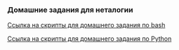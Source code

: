 ### Домашние задания для неталогии

[Ссылка на скрипты для домашнего задания по bash](https://github.com/shhhowtime/devops-netology-markov/tree/main/04-script-01-bash "Ссылка на скрипты для домашнего задания по bash")

[Ссылка на скрипты для домашнего задания по Python](https://github.com/shhhowtime/devops-netology-markov/tree/main/04-script-02-py "Ссылка на скрипты для домашнего задания по python")

